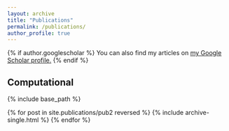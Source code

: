 ```yaml
---
layout: archive
title: "Publications"
permalink: /publications/
author_profile: true
---
```


{% if author.googlescholar %}
  You can also find my articles on <u><a href="{{author.googlescholar}}">my Google Scholar profile</a>.</u>
{% endif %}

Computational
------

{% include base_path %}

<!-- {% for post in site.publications reversed %}
  {% include archive-single.html %}
{% endfor %} -->

{% for post in site.publications/pub2 reversed %}
  {% include archive-single.html %}
{% endfor %}
